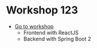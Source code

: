 # Workshop 123
* [Go to workshop](https://github.com/up1/demo-devops-202303/wiki)
  * Frontend with ReactJS
  * Backend with Spring Boot 2 
